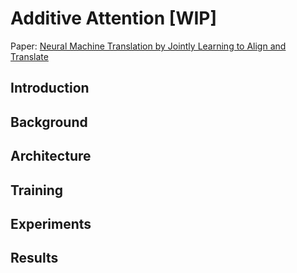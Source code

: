 # Additive Attention [WIP]

Paper: [Neural Machine Translation by Jointly Learning to Align and Translate](https://arxiv.org/abs/1409.0473)

## Introduction

## Background

## Architecture

## Training

## Experiments

## Results